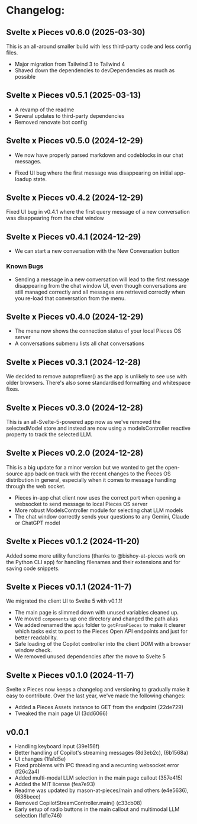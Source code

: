 # Changelog:

## Svelte x Pieces v0.6.0 (2025-03-30)

This is an all-around smaller build with less third-party code and less config files.

- Major migration from Tailwind 3 to Tailwind 4
- Shaved down the dependencies to devDependencies as much as possible

## Svelte x Pieces v0.5.1 (2025-03-13)

- A revamp of the readme
- Several updates to third-party dependencies
- Removed renovate bot config

## Svelte x Pieces v0.5.0 (2024-12-29)

- We now have properly parsed markdown and codeblocks in our chat messages.

- Fixed UI bug where the first message was disappearing on initial app-loadup state.

## Svelte x Pieces v0.4.2 (2024-12-29)

Fixed UI bug in v0.4.1 where the first query message of a new conversation was disappearing from the chat window

## Svelte x Pieces v0.4.1 (2024-12-29)

- We can start a new conversation with the New Conversation button

### Known Bugs

- Sending a message in a new conversation will lead to the first message disappearing from the chat window UI, even though conversations are still managed correctly and all messages are retrieved correctly when you re-load that conversation from the menu.

## Svelte x Pieces v0.4.0 (2024-12-29)

- The menu now shows the connection status of your local Pieces OS server
- A conversations submenu lists all chat conversations

## Svelte x Pieces v0.3.1 (2024-12-28)

We decided to remove autoprefixer() as the app is unlikely to see use with older browsers. There's also some standardised formatting and whitespace fixes.

## Svelte x Pieces v0.3.0 (2024-12-28)

This is an all-Svelte-5-powered app now as we've removed the selectedModel store and instead are now using a modelsController reactive property to track the selected LLM.

## Svelte x Pieces v0.2.0 (2024-12-28)

This is a big update for a minor version but we wanted to get the open-source app back on track with the recent changes to the Pieces OS distribution in general, especially when it comes to message handling through the web socket.

* Pieces in-app chat client now uses the correct port when opening a websocket to send message to local Pieces OS server
* More robust ModelsController module for selecting chat LLM models
* The chat window correctly sends your questions to any Gemini, Claude or ChatGPT model

## Svelte x Pieces v0.1.2 (2024-11-20)

Added some more utility functions (thanks to @bishoy-at-pieces work on the Python CLI app) for handling filenames and their extensions and for saving code snippets.

## Svelte x Pieces v0.1.1 (2024-11-7)

We migrated the client UI to Svelte 5 with v0.1.1!

* The main page is slimmed down with unused variables cleaned up.
* We moved `components` up one directory and changed the path alias
* We added renamed the `apis` folder to `getFromPieces` to make it clearer which tasks exist to post to the Pieces Open API endpoints and just for better readability.
* Safe loading of the Copilot controller into the client DOM with a browser window check.
* We removed unused dependencies after the move to Svelte 5

## Svelte x Pieces v0.1.0 (2024-11-7)

Svelte x Pieces now keeps a changelog and versioning to gradually make it easy to contribute. Over the last year, we've made the following changes:

* Added a Pieces Assets instance to GET from the endpoint (22de729)
* Tweaked the main page UI (3dd6066)

## v0.0.1

* Handling keyboard input (39e156f)
* Better handling of Copilot's streaming messages (8d3eb2c), (6b1568a)
* UI changes (1fa1d5e)
* Fixed problems with IPC threading and a recurring websocket error (f26c2a4)
* Added multi-modal LLM selection in the main page callout (357e415)
* Added the MIT license (fea7e93)
* Readme was updated by mason-at-pieces/main and others (e4e5636), (638beee)
* Removed CopilotStreamController.main() (c33cb08)
* Early setup of radio buttons in the main callout and multimodal LLM selection (1d1e746)
